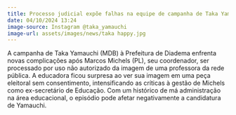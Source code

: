 ```yaml
---
title: Processo judicial expõe falhas na equipe de campanha de Taka Yamauchi
date: 04/10/2024 13:24
image-source: Instagram @taka_yamauchi
image-url: assets/images/news/taka happy.jpg
---
```


A campanha de Taka Yamauchi (MDB) à Prefeitura de Diadema enfrenta novas complicações após Marcos Michels (PL), seu coordenador, ser processado por uso não autorizado da imagem de uma professora da rede pública. A educadora ficou surpresa ao ver sua imagem em uma peça eleitoral sem consentimento, intensificando as críticas à gestão de Michels como ex-secretário de Educação. Com um histórico de má administração na área educacional, o episódio pode afetar negativamente a candidatura de Yamauchi.